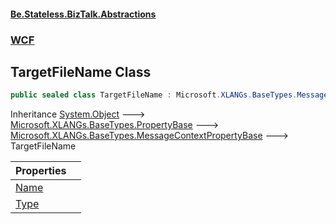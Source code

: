 #### [Be.Stateless.BizTalk.Abstractions](README.md 'README')
### [WCF](WCF.md 'WCF')

## TargetFileName Class

```csharp
public sealed class TargetFileName : Microsoft.XLANGs.BaseTypes.MessageContextPropertyBase
```

Inheritance [System.Object](https://docs.microsoft.com/en-us/dotnet/api/System.Object 'System.Object') &#129106; [Microsoft.XLANGs.BaseTypes.PropertyBase](https://docs.microsoft.com/en-us/dotnet/api/Microsoft.XLANGs.BaseTypes.PropertyBase 'Microsoft.XLANGs.BaseTypes.PropertyBase') &#129106; [Microsoft.XLANGs.BaseTypes.MessageContextPropertyBase](https://docs.microsoft.com/en-us/dotnet/api/Microsoft.XLANGs.BaseTypes.MessageContextPropertyBase 'Microsoft.XLANGs.BaseTypes.MessageContextPropertyBase') &#129106; TargetFileName

| Properties | |
| :--- | :--- |
| [Name](TargetFileName.Name.md 'WCF.TargetFileName.Name') | |
| [Type](TargetFileName.Type.md 'WCF.TargetFileName.Type') | |
